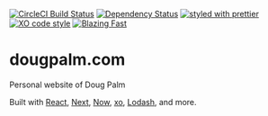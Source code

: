 [![CircleCI Build Status](https://img.shields.io/circleci/project/github/sikhote/dougpalm.com/master.svg?label=CircleCI)](https://circleci.com/gh/sikhote/dougpalm.com)
[![Dependency Status](https://david-dm.org/sikhote/dougpalm.com.svg)](https://david-dm.org/sikhote/dougpalm.com)
[![styled with prettier](https://img.shields.io/badge/styled_with-prettier-ff69b4.svg)](https://github.com/prettier/prettier)
[![XO code style](https://img.shields.io/badge/code_style-XO-5ed9c7.svg)](https://github.com/xojs/xo)
[![Blazing Fast](https://img.shields.io/badge/speed-blazing%20%F0%9F%94%A5-brightgreen.svg)](https://twitter.com/acdlite/status/974390255393505280)

# dougpalm.com
Personal website of Doug Palm

Built with [React](https://reactjs.org), [Next](https://nextjs.org), [Now](https://zeit.co/now), [xo](https://github.com/xojs/xo), [Lodash](https://lodash.com), and more.
